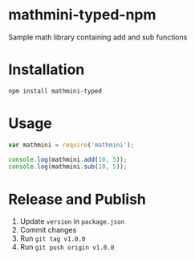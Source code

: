 # mathmini-typed-npm
Sample math library containing add and sub functions

# Installation
```bash
npm install mathmini-typed
```

# Usage
```js
var mathmini = require('mathmini');

console.log(mathmini.add(10, 5));
console.log(mathmini.sub(10, 5));
```

# Release and Publish
1. Update `version` in `package.json`
2. Commit changes
3. Run `git tag v1.0.0`
4. Run `git push origin v1.0.0`
